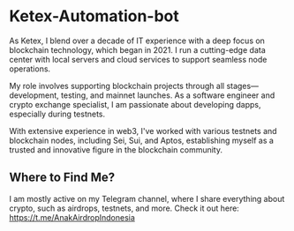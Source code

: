 # Ketex-Automation-bot

As Ketex, I blend over a decade of IT experience with a deep focus on blockchain technology, which began in 2021. I run a cutting-edge data center with local servers and cloud services to support seamless node operations.

My role involves supporting blockchain projects through all stages—development, testing, and mainnet launches. As a software engineer and crypto exchange specialist, I am passionate about developing dapps, especially during testnets.

With extensive experience in web3, I've worked with various testnets and blockchain nodes, including Sei, Sui, and Aptos, establishing myself as a trusted and innovative figure in the blockchain community.

## Where to Find Me?

I am mostly active on my Telegram channel, where I share everything about crypto, such as airdrops, testnets, and more. Check it out here: https://t.me/AnakAirdropIndonesia